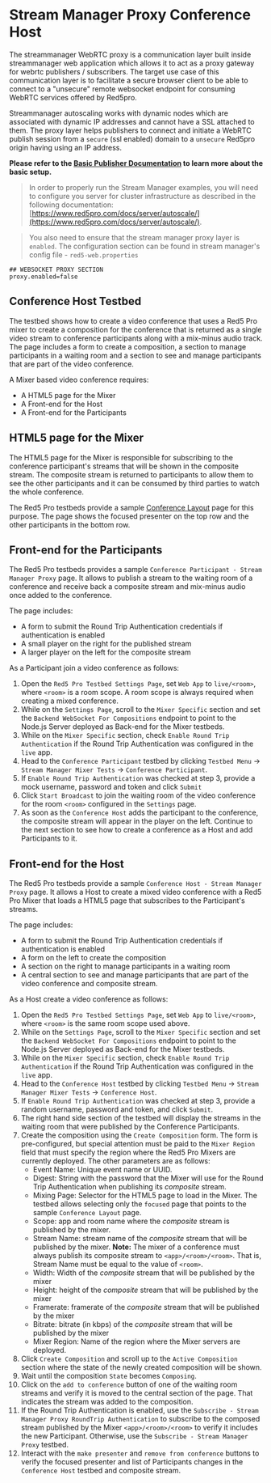 # Stream Manager Proxy Conference Host

The streammanager WebRTC proxy is a communication layer built inside streammanager web application which allows it to act as a proxy gateway for webrtc publishers / subscribers. The target use case of this communication layer is to facilitate a secure browser client to be able to connect to a "unsecure" remote websocket endpoint for consuming WebRTC services offered by Red5pro. 

Streammanager autoscaling works with dynamic nodes which are associated with dynamic IP addresses and cannot have a SSL attached to them. The proxy layer helps publishers to connect and initiate a WebRTC publish session from a `secure` (ssl enabled) domain to a `unsecure` Red5pro origin having using an IP address.


**Please refer to the [Basic Publisher Documentation](../publish/README.md) to learn more about the basic setup.**

> In order to properly run the Stream Manager examples, you will need to configure you server for cluster infrastructure as described in the following documentation: [https://www.red5pro.com/docs/server/autoscale/](https://www.red5pro.com/docs/server/autoscale/).

> You also need to ensure that the stream manager proxy layer is `enabled`. The configuration section can be found in stream manager's config file - `red5-web.properties`

```
## WEBSOCKET PROXY SECTION
proxy.enabled=false
```

## Conference Host Testbed
The testbed shows how to create a video conference that uses a Red5 Pro mixer to create a composition for the conference that is returned as a single video stream to conference participants along with a mix-minus audio track. The page includes a form to create a composition, a section to manage participants in a waiting room and a section to see and manage participants that are part of the video conference. 

A Mixer based video conference requires:
* A HTML5 page for the Mixer
* A Front-end for the Host
* A Front-end for the Participants

## HTML5 page for the Mixer
The HTML5 page for the Mixer is responsible for subscribing to the conference participant's streams that will be shown in the composite stream. The composite stream is returned to participants to allow them to see the other participants and it can be consumed by third parties to watch the whole conference.

The Red5 Pro testbeds provide a sample [Conference Layout](../../sample-mixer-pages/conference) page for this purpose. The page shows the focused presenter on the top row and the other participants in the bottom row. 

## Front-end for the Participants 
The Red5 Pro testbeds provides a sample `Conference Participant - Stream Manager Proxy` page. It allows to publish a stream to the waiting room of a conference and receive back a composite stream and mix-minus audio once added to the conference. 

The page includes:
* A form to submit the Round Trip Authentication credentials if authentication is enabled
* A small player on the right for the published stream
* A larger player on the left for the composite stream

As a Participant join a video conference as follows:
1. Open the `Red5 Pro Testbed Settings Page`, set `Web App` to `live/<room>`, where `<room>` is a room scope. A room scope is always required when creating a mixed conference.
2. While on the `Settings Page`, scroll to the `Mixer Specific` section and set the `Backend WebSocket For Compositions` endpoint to point to the Node.js Server deployed as Back-end for the Mixer testbeds. 
3. While on the `Mixer Specific` section, check `Enable Round Trip Authentication` if the Round Trip Authentication was configured in the `live` app. 
4. Head to the `Conference Participant` testbed by clicking `Testbed Menu` -> `Stream Manager Mixer Tests` -> `Conference Participant`. 
5. If `Enable Round Trip Authentication` was checked at step 3, provide a mock username, password and token and click `Submit`
6. Click `Start Broadcast` to join the waiting room of the video conference for the room `<room>` configured in the `Settings` page.
7. As soon as the `Conference Host` adds the participant to the conference, the composite stream will appear in the player on the left. Continue to the next section to see how to create a conference as a Host and add Participants to it. 

## Front-end for the Host
The Red5 Pro testbeds provide a sample `Conference Host - Stream Manager Proxy` page. It allows a Host to create a mixed video conference with a Red5 Pro Mixer that loads a HTML5 page that subscribes to the Participant's streams. 

The page includes:
* A form to submit the Round Trip Authentication credentials if authentication is enabled
* A form on the left to create the composition
* A section on the right to manage participants in a waiting room
* A central section to see and manage participants that are part of the video conference and composite stream. 

As a Host create a video conference as follows:
1. Open the `Red5 Pro Testbed Settings Page`, set `Web App` to `live/<room>`, where `<room>` is the same room scope used above. 
2. While on the `Settings Page`, scroll to the `Mixer Specific` section and set the `Backend WebSocket For Compositions` endpoint to point to the Node.js Server deployed as Back-end for the Mixer testbeds. 
3. While on the `Mixer Specific` section, check `Enable Round Trip Authentication` if the Round Trip Authentication was configured in the `live` app. 
4. Head to the `Conference Host` testbed by clicking `Testbed Menu` -> `Stream Manager Mixer Tests` -> `Conference Host`. 
5. If `Enable Round Trip Authentication` was checked at step 3, provide a random username, password and token, and click `Submit`. 
6. The right hand side section of the testbed will display the streams in the waiting room that were published by the Conference Participants. 
7. Create the composition using the `Create Composition` form. The form is pre-configured, but special attention must be paid to the `Mixer Region` field that must specify the region where the Red5 Pro Mixers are currently deployed. The other parameters are as follows:
    * Event Name: Unique event name or UUID.
    * Digest: String with the password that the Mixer will use for the Round Trip Authentication when publishing its *composite* stream. 
    * Mixing Page: Selector for the HTML5 page to load in the Mixer. The testbed allows selecting only the `focused` page that points to the sample `Conference Layout` page.
    * Scope: app and room name where the *composite* stream is published by the mixer. 
    * Stream Name: stream name of the *composite* stream that will be published by the mixer. **Note:** The mixer of a conference must always publish its composite stream to `<app>/<room>/<room>`. That is, Stream Name must be equal to the value of `<room>`.  
    * Width: Width of the *composite* stream that will be published by the mixer
    * Height: height of the *composite* stream that will be published by the mixer
    * Framerate: framerate of the *composite* stream that will be published by the mixer
    * Bitrate: bitrate (in kbps) of the *composite* stream that will be published by the mixer
    * Mixer Region: Name of the region where the Mixer servers are deployed. 
8. Click `Create Composition` and scroll up to the `Active Composition` section where the state of the newly created composition will be shown. 
9. Wait until the composition `State` becomes `Composing`.
10. Click on the `add to conference` button of one of the waiting room streams and verify it is moved to the central section of the page. That indicates the stream was added to the composition. 
11. If the Round Trip Authentication is enabled, use the `Subscribe - Stream Manager Proxy RoundTrip Authentication` to subscribe to the composed stream published by the Mixer `<app>/<room>/<room>` to verify it includes the new Participant. Otherwise, use the `Subscribe - Stream Manager Proxy` testbed.
12. Interact with the `make presenter` and `remove from conference` buttons to verify the focused presenter and list of Participants changes in the `Conference Host` testbed and composite stream. 
